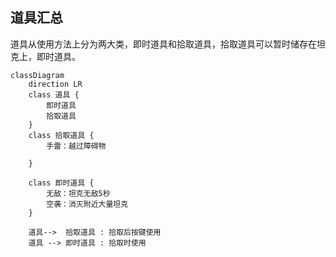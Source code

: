 ## 道具汇总

道具从使用方法上分为两大类，即时道具和拾取道具，拾取道具可以暂时储存在坦克上，即时道具。

```mermaid
classDiagram
    direction LR
    class 道具 {
        即时道具
        拾取道具
    }
    class 拾取道具 {
        手雷：越过障碍物

    }

    class 即时道具 {
        无敌：坦克无敌5秒
        空袭：消灭附近大量坦克
    }

    道具-->  拾取道具 : 拾取后按键使用
    道具 --> 即时道具 : 拾取时使用

```